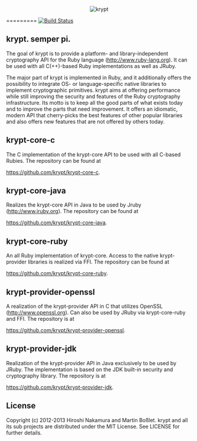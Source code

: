 <p align="center">
  <img src="http://emboss.github.com/images/krypt-logo.png" alt="krypt" />
</p>

=========
[![Build Status](https://secure.travis-ci.org/krypt/krypt.png)](http://travis-ci.org/krypt/krypt)


krypt. semper pi.
-----------------

The goal of krypt is to provide a platform- and
library-independent cryptography API for the Ruby
language (http://www.ruby-lang.org). It can be used
with all C(++)-based Ruby implementations as well as
JRuby.

The major part of krypt is implemented in Ruby, and it 
additionally offers the possibility to integrate OS- 
or language-specific native libraries to implement
cryptographic primitives. krypt aims at offering 
performance while still improving the security and
features of the Ruby cryptography infrastructure. Its 
motto is to keep all the good parts of what exists 
today and to improve the parts that need improvement.
It offers an idiomatic, modern API that cherry-picks
the best features of other popular libraries and also
offers new features that are not offered by others today.


krypt-core-c
------------

The C implementation of the krypt-core API to be used
with all C-based Rubies. The repository can be found at

https://github.com/krypt/krypt-core-c.

krypt-core-java
---------------

Realizes the krypt-core API in Java to be used by Jruby 
(http://www.jruby.org). The repository can be found at 

https://github.com/krypt/krypt-core-java.

krypt-core-ruby
---------------

An all Ruby implementation of krypt-core. Access to
the native krypt-provider libraries is realized via FFI.
The repository can be found at

https://github.com/krypt/krypt-core-ruby.

krypt-provider-openssl
----------------------

A realization of the krypt-provider API in C that
utilizes OpenSSL (http://www.openssl.org). Can also be used
by JRuby via krypt-core-ruby and FFI. The repository
is at

https://github.com/krypt/krypt-provider-openssl.

krypt-provider-jdk
------------------

Realization of the krypt-provider API in Java exclusively
to be used by JRuby. The implementation is based on the
JDK built-in security and cryptography library. The
repository is at

https://github.com/krypt/krypt-provider-jdk.

License
-------

Copyright (c) 2012-2013 Hiroshi Nakamura and Martin Boßlet.
krypt and all its sub projects are distributed under the MIT
License. See LICENSE for further details.

